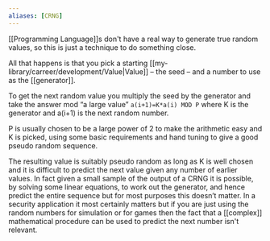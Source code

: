 ```yaml
---
aliases: [CRNG]
---
```


[[Programming Language]]s don't have a real way to generate true random values, so this is just a technique to do something close.

All that happens is that you pick a starting [[my-library/carreer/development/Value|Value]] – the seed – and a number to use as the [[generator]].

To get the next random value you multiply the seed by the generator and take the answer mod “a large value” `a(i+1)=K*a(i) MOD P` where K is the generator and a(i+1) is the next random number.

P is usually chosen to be a large power of 2 to make the arithmetic easy and K is picked, using some basic requirements and hand tuning to give a good pseudo random sequence.

The resulting value is suitably pseudo random as long as K is well chosen and it is difficult to predict the next value given any number of earlier values. In fact given a small sample of the output of a CRNG it is possible, by solving some linear equations, to work out the generator, and hence predict the entire sequence but for most purposes this doesn’t matter. In a security application it most certainly matters but if you are just using the random numbers for simulation or for games then the fact that a [[complex]] mathematical procedure can be used to predict the next number isn't relevant.
